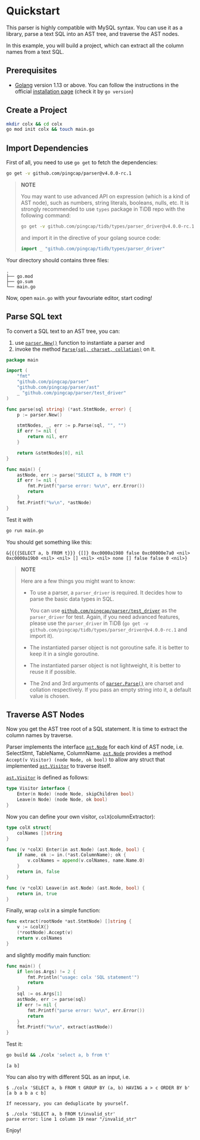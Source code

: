 # Quickstart

This parser is highly compatible with MySQL syntax. You can use it as a library, parse a text SQL into an AST tree, and traverse the AST nodes.

In this example, you will build a project, which can extract all the column names from a text SQL.

## Prerequisites

- [Golang](https://golang.org/dl/) version 1.13 or above. You can follow the instructions in the official [installation page](https://golang.org/doc/install) (check it by `go version`)

## Create a Project

```bash
mkdir colx && cd colx
go mod init colx && touch main.go
```

## Import Dependencies

First of all, you need to use `go get` to fetch the dependencies:

```bash
go get -v github.com/pingcap/parser@v4.0.0-rc.1
```

> **NOTE**
>
> You may want to use advanced API on expression (which is a kind of AST node), such as numbers, string literals, booleans, nulls, etc. It is strongly recommended to use `types` package in TiDB repo with the following command:
>
> ```bash
> go get -v github.com/pingcap/tidb/types/parser_driver@v4.0.0-rc.1
> ```
> and import it in the directive of your golang source code:
> ```go
> import _ "github.com/pingcap/tidb/types/parser_driver"
> ```

Your directory should contains three files:
```
.
├── go.mod
├── go.sum
└── main.go
```

Now, open `main.go` with your favouriate editor, start coding!

## Parse SQL text

To convert a SQL text to an AST tree, you can:
1. use [`parser.New()`](https://pkg.go.dev/github.com/pingcap/parser?tab=doc#New) function to instantiate a parser and
2. invoke the method [`Parse(sql, charset, collation)`](https://pkg.go.dev/github.com/pingcap/parser?tab=doc#Parser.Parse) on it.

```go
package main

import (
	"fmt"
	"github.com/pingcap/parser"
	"github.com/pingcap/parser/ast"
	_ "github.com/pingcap/parser/test_driver"
)

func parse(sql string) (*ast.StmtNode, error) {
	p := parser.New()

	stmtNodes, _, err := p.Parse(sql, "", "")
	if err != nil {
		return nil, err
	}

	return &stmtNodes[0], nil
}

func main() {
	astNode, err := parse("SELECT a, b FROM t")
	if err != nil {
		fmt.Printf("parse error: %v\n", err.Error())
		return
	}
	fmt.Printf("%v\n", *astNode)
}
```

Test it with

```bash
go run main.go
```

You should get something like this:

```
&{{{{SELECT a, b FROM t}}} {[]} 0xc0000a1980 false 0xc00000e7a0 <nil> 0xc0000a19b0 <nil> <nil> [] <nil> <nil> none [] false false 0 <nil>}
```

> **NOTE**
>
> Here are a few things you might want to know:
> - To use a parser, a `parser_driver` is required. It decides how to parse the basic data types in SQL.
>
>   You can use [`github.com/pingcap/parser/test_driver`](https://pkg.go.dev/github.com/pingcap/parser/test_driver) as the `parser_driver` for test. Again, if you need advanced features, please use the `parser_driver` in TiDB (`go get -v github.com/pingcap/tidb/types/parser_driver@v4.0.0-rc.1` and import it).
> - The instantiated parser object is not goroutine safe. it is better to keep it in a single goroutine.
> - The instantiated parser object is not lightweight, it is better to reuse it if possible.
> - The 2nd and 3rd arguments of [`parser.Parse()`](https://pkg.go.dev/github.com/pingcap/parser?tab=doc#Parser.Parse) are charset and collation respectively. If you pass an empty string into it, a default value is chosen.


## Traverse AST Nodes

Now you get the AST tree root of a SQL statement. It is time to extract the column names by traverse.

Parser implements the interface [`ast.Node`](https://pkg.go.dev/github.com/pingcap/parser/ast?tab=doc#Node) for each kind of AST node, i.e. SelectStmt, TableName, ColumnName. [`ast.Node`](https://pkg.go.dev/github.com/pingcap/parser/ast?tab=doc#Node) provides a method `Accept(v Visitor) (node Node, ok bool)` to allow any struct that implemented [`ast.Visitor`](https://pkg.go.dev/github.com/pingcap/parser/ast?tab=doc#Visitor) to traverse itself.

[`ast.Visitor`](https://pkg.go.dev/github.com/pingcap/parser/ast?tab=doc#Visitor) is defined as follows:
```go
type Visitor interface {
	Enter(n Node) (node Node, skipChildren bool)
	Leave(n Node) (node Node, ok bool)
}
```

Now you can define your own visitor, `colX`(columnExtractor):

```go
type colX struct{
	colNames []string
}

func (v *colX) Enter(in ast.Node) (ast.Node, bool) {
	if name, ok := in.(*ast.ColumnName); ok {
		v.colNames = append(v.colNames, name.Name.O)
	}
	return in, false
}

func (v *colX) Leave(in ast.Node) (ast.Node, bool) {
	return in, true
}
```

Finally, wrap `colX` in a simple function:

```go
func extract(rootNode *ast.StmtNode) []string {
	v := &colX{}
	(*rootNode).Accept(v)
	return v.colNames
}
```

and slightly modifiy main function:

```go
func main() {
	if len(os.Args) != 2 {
		fmt.Println("usage: colx 'SQL statement'")
		return
	}
	sql := os.Args[1]
	astNode, err := parse(sql)
	if err != nil {
		fmt.Printf("parse error: %v\n", err.Error())
		return
	}
	fmt.Printf("%v\n", extract(astNode))
}
```

Test it:

```bash
go build && ./colx 'select a, b from t'
```

```
[a b]
```

You can also try with different SQL as an input, i.e.

```console
$ ./colx 'SELECT a, b FROM t GROUP BY (a, b) HAVING a > c ORDER BY b'
[a b a b a c b]

If necessary, you can deduplicate by yourself.

$ ./colx 'SELECT a, b FROM t/invalid_str'
parse error: line 1 column 19 near "/invalid_str"
```

Enjoy!
